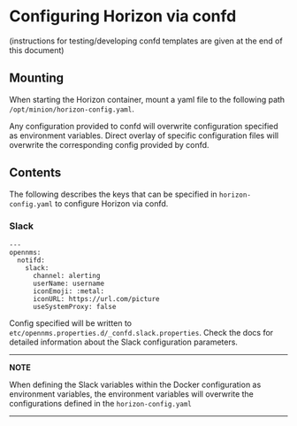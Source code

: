 # Configuring Horizon via confd
(instructions for testing/developing confd templates are given at the end of this document)
## Mounting
When starting the Horizon container, mount a yaml file to the following path `/opt/minion/horizon-config.yaml`.

Any configuration provided to confd will overwrite configuration specified as environment variables. Direct overlay of
specific configuration files will overwrite the corresponding config provided by confd.

## Contents
The following describes the keys that can be specified in `horizon-config.yaml` to configure Horizon via confd.

### Slack

```
---
opennms:
  notifd:
    slack:
      channel: alerting
      userName: username
      iconEmoji: :metal:
      iconURL: https://url.com/picture
      useSystemProxy: false
```

Config specified will be written to `etc/opennms.properties.d/_confd.slack.properties`. Check the docs for detailed information about the Slack configuration parameters.
 
---
**NOTE**

When defining the Slack variables within the Docker configuration as environment variables, the environment variables will overwrite the configurations defined in the `horizon-config.yaml`

---
